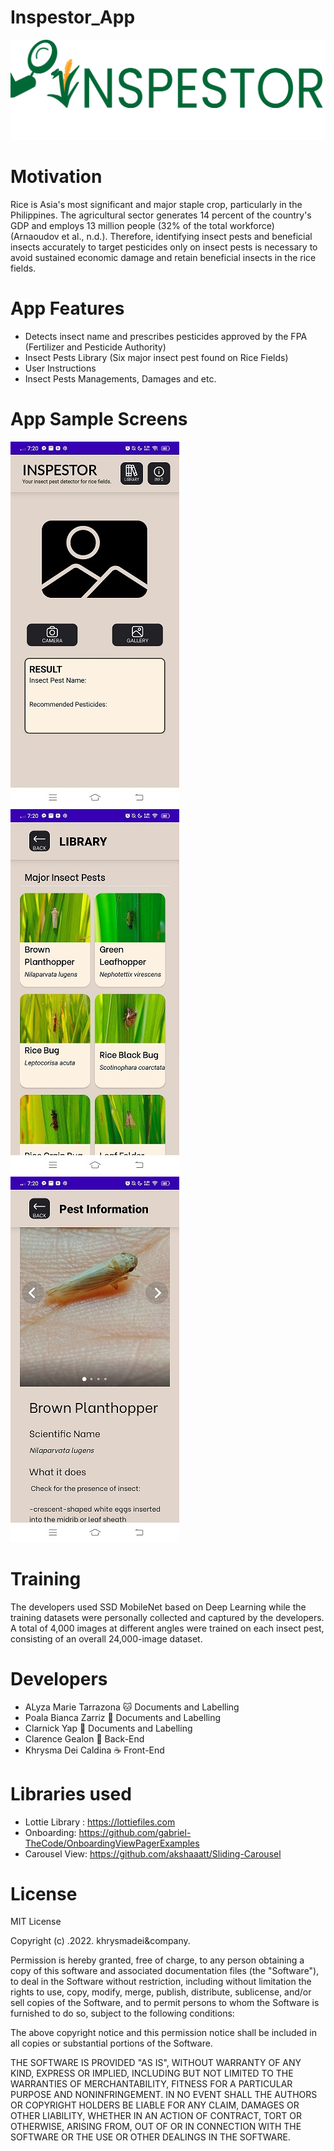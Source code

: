 # Inspestor_App
![logo_inspestor](https://github.com/khrysmadei/Inspestor_App/blob/master/app/src/main/res/drawable/thesis_logo_2.png)

# Motivation
Rice is Asia's most significant and major staple crop, particularly in the Philippines. The agricultural sector generates 14 percent of the country's  GDP and employs 13 million people (32% of the total workforce) (Arnaoudov et al., n.d.).
Therefore, identifying insect pests and beneficial insects accurately to target pesticides only on insect pests is necessary to avoid sustained economic damage and retain beneficial insects in the rice fields.

# App Features
 - Detects insect name and prescribes pesticides approved by the FPA (Fertilizer and Pesticide Authority)
 - Insect Pests Library (Six major insect pest found on Rice Fields)
 - User Instructions 
 - Insect Pests Managements, Damages and etc. 
 
 # App Sample Screens
 ![main](https://github.com/khrysmadei/Inspestor_App/blob/master/docs/app%20screenshots/Homepage.jpg)
 ![lin](https://github.com/khrysmadei/Inspestor_App/blob/master/docs/app%20screenshots/Library.jpg)
 ![info](https://github.com/khrysmadei/Inspestor_App/blob/master/docs/app%20screenshots/Pest_info.jpg)
 
 
 # Training 
The developers used SSD MobileNet based on Deep Learning while the training datasets were personally collected and captured by the developers. A total of 4,000 images at different angles were trained on each insect pest, consisting of an overall 24,000-image dataset.
 
# Developers

- ALyza Marie Tarrazona :cat:  Documents and Labelling
- Poala Bianca Zarriz :milky_way:  Documents and Labelling
- Clarnick Yap :muscle: Documents and Labelling
- Clarence Gealon :guitar: Back-End
- Khrysma Dei Caldina :coffee: Front-End

# Libraries used
- Lottie Library : https://lottiefiles.com
- Onboarding: https://github.com/gabriel-TheCode/OnboardingViewPagerExamples
- Carousel View: https://github.com/akshaaatt/Sliding-Carousel

# License 
MIT License

Copyright (c) .2022. khrysmadei&company.

Permission is hereby granted, free of charge, to any person obtaining a copy
of this software and associated documentation files (the "Software"), to deal
in the Software without restriction, including without limitation the rights
to use, copy, modify, merge, publish, distribute, sublicense, and/or sell
copies of the Software, and to permit persons to whom the Software is
furnished to do so, subject to the following conditions:

The above copyright notice and this permission notice shall be included in all
copies or substantial portions of the Software.

THE SOFTWARE IS PROVIDED "AS IS", WITHOUT WARRANTY OF ANY KIND, EXPRESS OR
IMPLIED, INCLUDING BUT NOT LIMITED TO THE WARRANTIES OF MERCHANTABILITY,
FITNESS FOR A PARTICULAR PURPOSE AND NONINFRINGEMENT. IN NO EVENT SHALL THE
AUTHORS OR COPYRIGHT HOLDERS BE LIABLE FOR ANY CLAIM, DAMAGES OR OTHER
LIABILITY, WHETHER IN AN ACTION OF CONTRACT, TORT OR OTHERWISE, ARISING FROM,
OUT OF OR IN CONNECTION WITH THE SOFTWARE OR THE USE OR OTHER DEALINGS IN THE
SOFTWARE.
